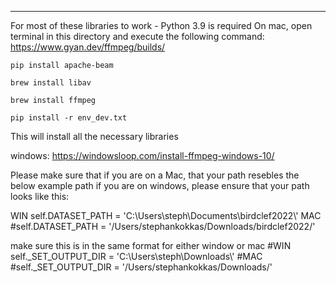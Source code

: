-----------------------------------------------------------
For most of these libraries to work - Python 3.9 is required 
On mac, open terminal in this directory and execute the following command:
https://www.gyan.dev/ffmpeg/builds/
```
pip install apache-beam
```
```
brew install libav
```
```
brew install ffmpeg
```
```
pip install -r env_dev.txt
```

This will install all the necessary libraries

windows: https://windowsloop.com/install-ffmpeg-windows-10/

Please make sure that if you are on a Mac, that your path resebles the below example path
if you are on windows, please ensure that your path looks like this:

WIN
self.DATASET_PATH = 'C:\\Users\\steph\\Documents\\birdclef2022\\'
MAC
#self.DATASET_PATH  = '/Users/stephankokkas/Downloads/birdclef2022/'

make sure this is in the same format for either window or mac
#WIN
self._SET_OUTPUT_DIR = 'C:\\Users\\steph\\Downloads\\'
#MAC
#self._SET_OUTPUT_DIR = '/Users/stephankokkas/Downloads/'